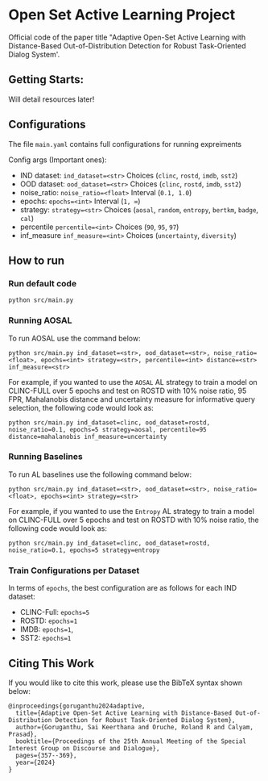 # Open Set Active Learning Project
Official code of the paper title "Adaptive Open-Set Active Learning with Distance-Based Out-of-Distribution Detection for Robust Task-Oriented Dialog System'.

## Getting Starts:
Will detail resources later!

## Configurations
The file `main.yaml` contains full configurations for running expreiments

Config args (Important ones):
* IND dataset: `ind_dataset=<str>` Choices (`clinc`, `rostd`, `imdb`, `sst2`)
* OOD dataset: `ood_dataset=<str>` Choices (`clinc`, `rostd`, `imdb`, `sst2`)
* noise_ratio: `noise_ratio=<float>` Interval (`0.1, 1.0`)
* epochs: `epochs=<int>` Interval (`1, ∞`)
* strategy: `strategy=<str>` Choices (`aosal`, `random`, `entropy`, `bertkm`, `badge`, `cal`)
* percentile `percentile=<int>` Choices (`90`, `95`, `97`)
* inf_measure `inf_measure=<int>` Choices (`uncertainty`, `diversity`)

## How to run
### Run default code
`python src/main.py`

### Running AOSAL
To run AOSAL use the command below:

`python src/main.py ind_dataset=<str>, ood_dataset=<str>, noise_ratio=<float>, epochs=<int> strategy=<str>, percentile=<int> distance=<str> inf_measure=<str>`

For example, if you wanted to use the `AOSAL` AL strategy to train a model on CLINC-FULL over 5 epochs and test on ROSTD with 10% noise ratio, 95 FPR, Mahalanobis distance and uncertainty measure for informative query selection, the following code would look as:

`python src/main.py ind_dataset=clinc, ood_dataset=rostd, noise_ratio=0.1, epochs=5 strategy=aosal, percentile=95 distance=mahalanobis inf_measure=uncertainty`

### Running Baselines
To run AL baselines use the following command below:

`python src/main.py ind_dataset=<str>, ood_dataset=<str>, noise_ratio=<float>, epochs=<int> strategy=<str>`

For example, if you wanted to use the `Entropy` AL strategy to train a model on CLINC-FULL over 5 epochs and test on ROSTD with 10% noise ratio, the following code would look as:

`python src/main.py ind_dataset=clinc, ood_dataset=rostd, noise_ratio=0.1, epochs=5 strategy=entropy`

### Train Configurations per Dataset
In terms of `epochs`, the best configuration are as follows for each IND dataset:
* CLINC-Full: `epochs=5`
* ROSTD: `epochs=1`
* IMDB: `epochs=1`,
* SST2: `epochs=1`

## Citing This Work
If you would like to cite this work, please use the BibTeX syntax shown below:
```
@inproceedings{goruganthu2024adaptive,
  title={Adaptive Open-Set Active Learning with Distance-Based Out-of-Distribution Detection for Robust Task-Oriented Dialog System},
  author={Goruganthu, Sai Keerthana and Oruche, Roland R and Calyam, Prasad},
  booktitle={Proceedings of the 25th Annual Meeting of the Special Interest Group on Discourse and Dialogue},
  pages={357--369},
  year={2024}
}
```
